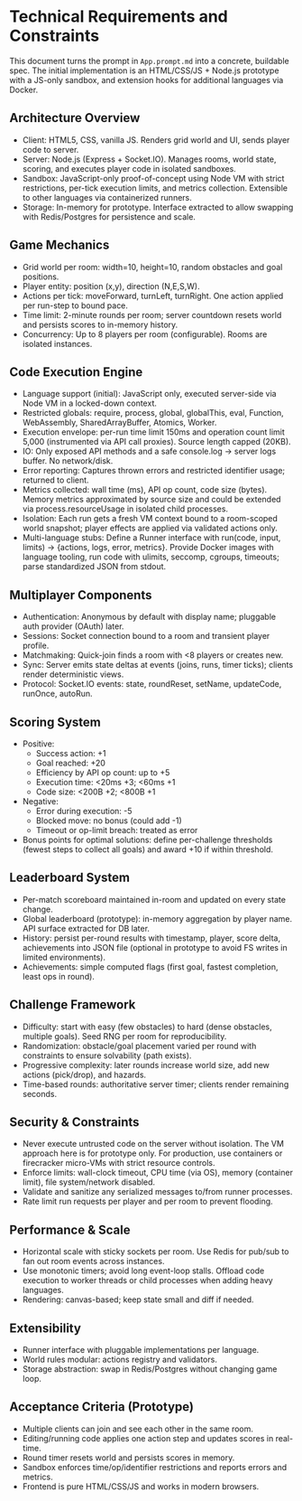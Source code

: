 # Technical Requirements and Constraints

This document turns the prompt in `App.prompt.md` into a concrete, buildable spec. The initial implementation is an HTML/CSS/JS + Node.js prototype with a JS-only sandbox, and extension hooks for additional languages via Docker.

## Architecture Overview
- Client: HTML5, CSS, vanilla JS. Renders grid world and UI, sends player code to server.
- Server: Node.js (Express + Socket.IO). Manages rooms, world state, scoring, and executes player code in isolated sandboxes.
- Sandbox: JavaScript-only proof-of-concept using Node VM with strict restrictions, per-tick execution limits, and metrics collection. Extensible to other languages via containerized runners.
- Storage: In-memory for prototype. Interface extracted to allow swapping with Redis/Postgres for persistence and scale.

## Game Mechanics
- Grid world per room: width=10, height=10, random obstacles and goal positions.
- Player entity: position (x,y), direction (N,E,S,W).
- Actions per tick: moveForward, turnLeft, turnRight. One action applied per run-step to bound pace.
- Time limit: 2-minute rounds per room; server countdown resets world and persists scores to in-memory history.
- Concurrency: Up to 8 players per room (configurable). Rooms are isolated instances.

## Code Execution Engine
- Language support (initial): JavaScript only, executed server-side via Node VM in a locked-down context.
- Restricted globals: require, process, global, globalThis, eval, Function, WebAssembly, SharedArrayBuffer, Atomics, Worker.
- Execution envelope: per-run time limit 150ms and operation count limit 5,000 (instrumented via API call proxies). Source length capped (20KB).
- IO: Only exposed API methods and a safe console.log -> server logs buffer. No network/disk.
- Error reporting: Captures thrown errors and restricted identifier usage; returned to client.
- Metrics collected: wall time (ms), API op count, code size (bytes). Memory metrics approximated by source size and could be extended via process.resourceUsage in isolated child processes.
- Isolation: Each run gets a fresh VM context bound to a room-scoped world snapshot; player effects are applied via validated actions only.
- Multi-language stubs: Define a Runner interface with run(code, input, limits) -> {actions, logs, error, metrics}. Provide Docker images with language tooling, run code with ulimits, seccomp, cgroups, timeouts; parse standardized JSON from stdout.

## Multiplayer Components
- Authentication: Anonymous by default with display name; pluggable auth provider (OAuth) later.
- Sessions: Socket connection bound to a room and transient player profile.
- Matchmaking: Quick-join finds a room with <8 players or creates new.
- Sync: Server emits state deltas at events (joins, runs, timer ticks); clients render deterministic views.
- Protocol: Socket.IO events: state, roundReset, setName, updateCode, runOnce, autoRun.

## Scoring System
- Positive:
  - Success action: +1
  - Goal reached: +20
  - Efficiency by API op count: up to +5
  - Execution time: <20ms +3; <60ms +1
  - Code size: <200B +2; <800B +1
- Negative:
  - Error during execution: -5
  - Blocked move: no bonus (could add -1)
  - Timeout or op-limit breach: treated as error
- Bonus points for optimal solutions: define per-challenge thresholds (fewest steps to collect all goals) and award +10 if within threshold.

## Leaderboard System
- Per-match scoreboard maintained in-room and updated on every state change.
- Global leaderboard (prototype): in-memory aggregation by player name. API surface extracted for DB later.
- History: persist per-round results with timestamp, player, score delta, achievements into JSON file (optional in prototype to avoid FS writes in limited environments).
- Achievements: simple computed flags (first goal, fastest completion, least ops in round).

## Challenge Framework
- Difficulty: start with easy (few obstacles) to hard (dense obstacles, multiple goals). Seed RNG per room for reproducibility.
- Randomization: obstacle/goal placement varied per round with constraints to ensure solvability (path exists).
- Progressive complexity: later rounds increase world size, add new actions (pick/drop), and hazards.
- Time-based rounds: authoritative server timer; clients render remaining seconds.

## Security & Constraints
- Never execute untrusted code on the server without isolation. The VM approach here is for prototype only. For production, use containers or firecracker micro-VMs with strict resource controls.
- Enforce limits: wall-clock timeout, CPU time (via OS), memory (container limit), file system/network disabled.
- Validate and sanitize any serialized messages to/from runner processes.
- Rate limit run requests per player and per room to prevent flooding.

## Performance & Scale
- Horizontal scale with sticky sockets per room. Use Redis for pub/sub to fan out room events across instances.
- Use monotonic timers; avoid long event-loop stalls. Offload code execution to worker threads or child processes when adding heavy languages.
- Rendering: canvas-based; keep state small and diff if needed.

## Extensibility
- Runner interface with pluggable implementations per language.
- World rules modular: actions registry and validators.
- Storage abstraction: swap in Redis/Postgres without changing game loop.

## Acceptance Criteria (Prototype)
- Multiple clients can join and see each other in the same room.
- Editing/running code applies one action step and updates scores in real-time.
- Round timer resets world and persists scores in memory.
- Sandbox enforces time/op/identifier restrictions and reports errors and metrics.
- Frontend is pure HTML/CSS/JS and works in modern browsers.
